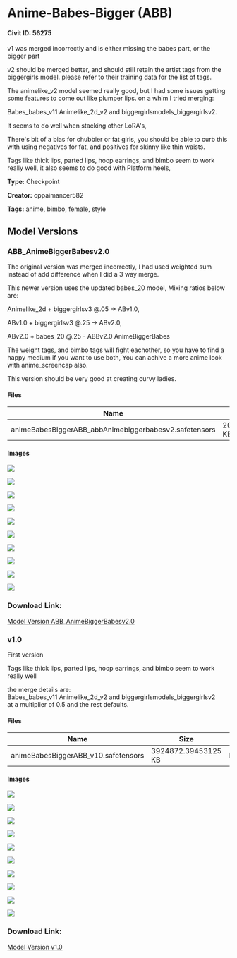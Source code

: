 # Anime-Babes-Bigger (ABB)

#### Civit ID: 56275

<p>v1 was merged incorrectly and is either missing the babes part, or the bigger part</p><p>v2 should be merged better, and should still retain the artist tags from the biggergirls model. please refer to their training data for the list of tags. </p><p></p><p>The animelike_v2 model seemed really good, but I had some issues getting some features to come out like plumper lips. on a whim I tried merging:</p><p>Babes_babes_v11 Animelike_2d_v2 and biggergirlsmodels_biggergirlsv2.</p><p>It seems to do well when stacking other LoRA's,</p><p></p><p>There's bit of a bias for chubbier or fat girls, you should be able to curb this with using negatives for fat, and positives for skinny like thin waists.</p><p></p><p>Tags like thick lips, parted lips, hoop earrings, and bimbo seem to work really well, it also seems to do good with Platform heels,</p>

**Type:** Checkpoint

**Creator:** oppaimancer582

**Tags:** anime, bimbo, female, style

## Model Versions

### ABB_AnimeBiggerBabesv2.0

<p>The original version was merged incorrectly, I had used weighted sum instead of add difference when I did a 3 way merge.</p><p>This newer version uses the updated babes_20 model, Mixing ratios below are:</p><p>Animelike_2d + biggergirlsv3 @.05 -&gt; ABv1.0,</p><p>ABv1.0  + biggergirlsv3 @.25 -&gt; ABv2.0,</p><p>ABv2.0 + babes_20 @.25 - ABBv2.0 AnimeBiggerBabes</p><p>The weight tags, and bimbo tags will fight eachother, so you have to find a happy medium if you want to use both, You can achive a more anime look with anime_screencap also.</p><p>This version should be very good at creating curvy ladies.</p>

#### Files

| Name | Size | Type | Format | Download Url | AutoV1 | AutoV2 | SHA256 | CRC32 | BLAKE3 |
| --- | --- | --- | --- | --- | --- | --- | --- | --- | --- |
| animeBabesBiggerABB_abbAnimebiggerbabesv2.safetensors | 2082644.3359375 KB | Model | SafeTensor | https://civitai.com/api/download/models/62799 | 02A21BF5 | 77DB8B9E4D | 77DB8B9E4D84508FFF6689D5B6A7441B1D924CBE97C20C14E4E03EC8C3AFF7EB | E73EECFC | 117D2D93E3B3DAEA950C3D3FB203F0768209D931D62A194CCD3898A0C194079D |

#### Images

<p><img src="https://image.civitai.com/xG1nkqKTMzGDvpLrqFT7WA/282494ad-3d7f-4e28-9fbc-e6ad9ecd6f82/width=450/691335.jpeg" /></p>

<p><img src="https://image.civitai.com/xG1nkqKTMzGDvpLrqFT7WA/4a37a65e-52cf-4dfd-ac57-909de8e0cd68/width=450/691347.jpeg" /></p>

<p><img src="https://image.civitai.com/xG1nkqKTMzGDvpLrqFT7WA/efa4313f-ab01-4aec-9d37-9107d20d7588/width=450/691345.jpeg" /></p>

<p><img src="https://image.civitai.com/xG1nkqKTMzGDvpLrqFT7WA/f9143e64-6835-4479-b1a5-d153de85e6af/width=450/691336.jpeg" /></p>

<p><img src="https://image.civitai.com/xG1nkqKTMzGDvpLrqFT7WA/1ae0815a-eabd-4f92-9e21-37bde30fa5df/width=450/691353.jpeg" /></p>

<p><img src="https://image.civitai.com/xG1nkqKTMzGDvpLrqFT7WA/e17705c3-6656-43bd-8d6a-0bbfbe3cfe3f/width=450/691341.jpeg" /></p>

<p><img src="https://image.civitai.com/xG1nkqKTMzGDvpLrqFT7WA/2b421a38-ee86-4ce4-a9a3-4bf790f14598/width=450/691346.jpeg" /></p>

<p><img src="https://image.civitai.com/xG1nkqKTMzGDvpLrqFT7WA/443c3336-3665-4ff7-983b-bdc6ca03e9c4/width=450/691349.jpeg" /></p>

<p><img src="https://image.civitai.com/xG1nkqKTMzGDvpLrqFT7WA/db6bc3b6-ef09-4d14-9b47-3b25c37fec50/width=450/691339.jpeg" /></p>

<p><img src="https://image.civitai.com/xG1nkqKTMzGDvpLrqFT7WA/7554449d-73b5-408d-b7ea-76044e95d905/width=450/691338.jpeg" /></p>

### Download Link:

[Model Version ABB_AnimeBiggerBabesv2.0](https://civitai.com/api/download/models/62799)

### v1.0

<p>First version</p><p>Tags like thick lips, parted lips, hoop earrings, and bimbo seem to work really well</p><p>the merge details are:<br />Babes_babes_v11 Animelike_2d_v2 and biggergirlsmodels_biggergirlsv2<br />at a multiplier of 0.5 and the rest defaults.</p>

#### Files

| Name | Size | Type | Format | Download Url | AutoV1 | AutoV2 | SHA256 | CRC32 | BLAKE3 |
| --- | --- | --- | --- | --- | --- | --- | --- | --- | --- |
| animeBabesBiggerABB_v10.safetensors | 3924872.39453125 KB | Model | SafeTensor | https://civitai.com/api/download/models/60687 | 6E70EADC | 91EC9896C8 | 91EC9896C86787C169D4C67FCBBED6466C09C91D2576587DFDE634EC0AC2598D | B9C4E331 | BDA5040BAC5C7B58A92FB0A911861BB0288ACF39EA31952CA94CA1CAB9D18E5F |

#### Images

<p><img src="https://image.civitai.com/xG1nkqKTMzGDvpLrqFT7WA/da3d76e0-6ab1-48ce-250e-224c691e0f00/width=450/664134.jpeg" /></p>

<p><img src="https://image.civitai.com/xG1nkqKTMzGDvpLrqFT7WA/4b2e8382-8cad-406b-4746-0e8a5f271100/width=450/664136.jpeg" /></p>

<p><img src="https://image.civitai.com/xG1nkqKTMzGDvpLrqFT7WA/34eeca1b-5dec-420b-412e-ee99460a7200/width=450/664137.jpeg" /></p>

<p><img src="https://image.civitai.com/xG1nkqKTMzGDvpLrqFT7WA/99e48c4b-3c89-4871-c7f8-494be2e54900/width=450/664138.jpeg" /></p>

<p><img src="https://image.civitai.com/xG1nkqKTMzGDvpLrqFT7WA/7bf1ab24-ac03-4798-cfa2-8c1451dff200/width=450/664148.jpeg" /></p>

<p><img src="https://image.civitai.com/xG1nkqKTMzGDvpLrqFT7WA/b39fc7d7-deef-42a2-a2a7-71d7052cab00/width=450/664145.jpeg" /></p>

<p><img src="https://image.civitai.com/xG1nkqKTMzGDvpLrqFT7WA/dd0507c8-e89a-4cd6-4317-113632f62500/width=450/664146.jpeg" /></p>

<p><img src="https://image.civitai.com/xG1nkqKTMzGDvpLrqFT7WA/6b33e50c-d543-41ad-9386-f11260658300/width=450/664147.jpeg" /></p>

<p><img src="https://image.civitai.com/xG1nkqKTMzGDvpLrqFT7WA/85e1620c-abd4-4a5f-ef09-fc1f8a28f300/width=450/664149.jpeg" /></p>

<p><img src="https://image.civitai.com/xG1nkqKTMzGDvpLrqFT7WA/1615ea4b-459e-4293-b9c4-8fa337d45f00/width=450/664150.jpeg" /></p>

### Download Link:

[Model Version v1.0](https://civitai.com/api/download/models/60687)


